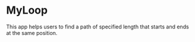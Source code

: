 # MyLoop
This app helps users to find a path of specified length that starts and ends at the same position. 

